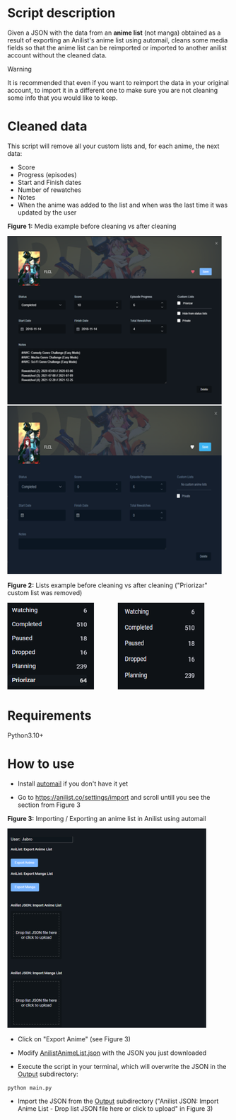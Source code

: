 # Script description

Given a JSON with the data from an **anime list** (not manga) obtained as a result of exporting an Anilist's anime list using automail, cleans some media fields so that the anime list can be reimported or imported to another anilist account without the cleaned data.

> [!WARNING]
> It is recommended that even if you want to reimport the data in your original account, to import it in a different one to make sure you are not cleaning some info that you would like to keep.


# Cleaned data

This script will remove all your custom lists and, for each anime, the next data:

- Score
- Progress (episodes)
- Start and Finish dates
- Number of rewatches
- Notes
- When the anime was added to the list and when was the last time it was updated by the user


**Figure 1:** Media example before cleaning vs after cleaning
<p float='center'>
  <img src='Images/media_input.png' alt='Media example before cleaning'>
  <img src='Images/media_output.png' alt='Media example after cleaning'>
</p>


**Figure 2:** Lists example before cleaning vs after cleaning ("Priorizar" custom list was removed)
<p float='center'>
  <img src='Images/lists_input.png' style='margin-right: 50px;', alt='Lists example before cleaning'>
  <img src='Images/lists_output.png' alt='Lists example after cleaning'>
</p>



# Requirements

Python3.10+


# How to use

- Install [automail](https://greasyfork.org/en/scripts/370473-automail) if you don't have it yet

- Go to https://anilist.co/settings/import and scroll untill you see the section from Figure 3


**Figure 3:** Importing / Exporting an anime list in Anilist using automail
<p float='center'>
  <img src='Images/import.png' width='450' alt='Where to import/export your anime list'>
</p>


- Click on "Export Anime" (see Figure 3)

- Modify [AnilistAnimeList.json](AnilistAnimeList.json) with the JSON you just downloaded

- Execute the script in your terminal, which will overwrite the JSON in the [Output](Output) subdirectory:

```
python main.py
```

- Import the JSON from the [Output](Output) subdirectory ("Anilist JSON: Import Anime List - Drop list JSON file here or click to upload" in Figure 3)
